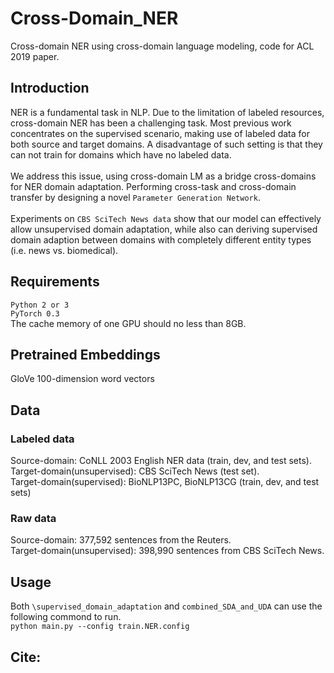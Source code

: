 # Cross-Domain_NER
Cross-domain NER using cross-domain language modeling, code for ACL 2019 paper.

## Introduction
NER is a fundamental task in NLP. Due to the limitation of labeled resources, cross-domain NER has been a challenging task. Most previous work concentrates on the supervised scenario, making use of labeled data for both source and target domains. A disadvantage of such setting is that they can not train for domains which have no labeled data. <br>
<br>
We address this issue, using  cross-domain LM as a bridge cross-domains for NER domain adaptation. Performing cross-task and cross-domain transfer by designing a novel `Parameter Generation Network`. <br>
<br>
Experiments on `CBS SciTech News data` show that our model can effectively allow unsupervised domain adaptation,
while also can deriving supervised domain adaption between domains with completely different entity types (i.e. news vs. biomedical).


## Requirements
`Python 2 or 3` <br>
`PyTorch 0.3  `                                                                                                       
The cache memory of one GPU should no less than 8GB.

## Pretrained Embeddings
GloVe 100-dimension word vectors

## Data
### Labeled data
Source-domain: CoNLL 2003 English NER data (train, dev, and test sets). <br>
Target-domain(unsupervised): CBS SciTech News (test set). <br>
Target-domain(supervised): BioNLP13PC, BioNLP13CG (train, dev, and test sets)

### Raw data
Source-domain: 377,592 sentences from the Reuters. <br>
Target-domain(unsupervised): 398,990 sentences from CBS SciTech News.


## Usage
Both `\supervised_domain_adaptation` and `combined_SDA_and_UDA` can use the following commond to run. <br>
`python main.py --config train.NER.config`

## Cite:
